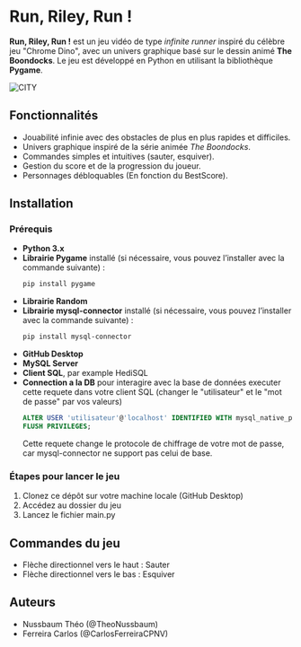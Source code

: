 # Run, Riley, Run !

**Run, Riley, Run !** est un jeu vidéo de type *infinite runner* inspiré du célèbre jeu "Chrome Dino", avec un univers graphique basé sur le dessin animé **The Boondocks**. Le jeu est développé en Python en utilisant la bibliothèque **Pygame**.


![CITY](https://github.com/user-attachments/assets/b3604f20-1b8f-4015-8dd6-32173ccbf39a)

## Fonctionnalités

- Jouabilité infinie avec des obstacles de plus en plus rapides et difficiles.
- Univers graphique inspiré de la série animée *The Boondocks*.
- Commandes simples et intuitives (sauter, esquiver).
- Gestion du score et de la progression du joueur.
- Personnages débloquables (En fonction du BestScore).

## Installation

### Prérequis
- **Python 3.x**
- **Librairie Pygame** installé (si nécessaire, vous pouvez l’installer avec la commande suivante) :
  ```bash
  pip install pygame
  ```
- **Librairie Random**
- **Librairie mysql-connector** installé (si nécessaire, vous pouvez l’installer avec la commande suivante) :
  ```bash
  pip install mysql-connector
  ```
- **GitHub Desktop**
- **MySQL Server**
- **Client SQL**, par example HediSQL
- **Connection a la DB** pour interagire avec la base de données executer cette requete dans votre client SQL (changer le "utilisateur" et le "mot de passe" par vos valeurs)
  ```SQL
  ALTER USER 'utilisateur'@'localhost' IDENTIFIED WITH mysql_native_password BY 'mot_de_passe';
  FLUSH PRIVILEGES;
  ```
  Cette requete change le protocole de chiffrage de votre mot de passe, car mysql-connector ne support pas celui de base.

### Étapes pour lancer le jeu
1. Clonez ce dépôt sur votre machine locale (GitHub Desktop)
2. Accédez au dossier du jeu
3. Lancez le fichier main.py

## Commandes du jeu
- Flèche directionnel vers le haut : Sauter
- Flèche directionnel vers le bas : Esquiver

## Auteurs
- Nussbaum Théo (@TheoNussbaum)
- Ferreira Carlos (@CarlosFerreiraCPNV)
